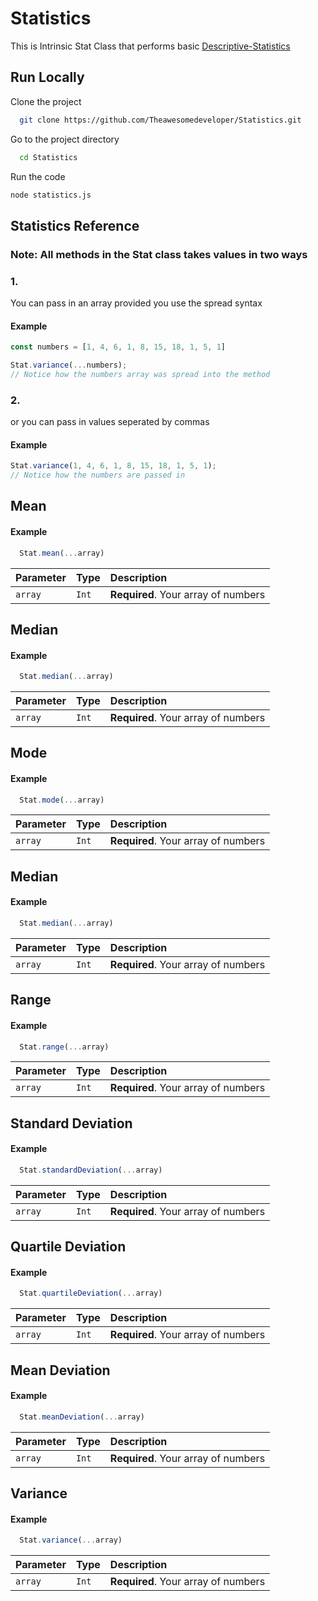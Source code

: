 
# Statistics

This is Intrinsic Stat Class that performs basic [Descriptive-Statistics](https://www.cuemath.com/data/descriptive-statistics/)

## Run Locally

Clone the project

```bash
  git clone https://github.com/Theawesomedeveloper/Statistics.git
```


Go to the project directory

```bash
  cd Statistics
```

Run the code

```bash
node statistics.js
```
## Statistics Reference

### **Note**: All methods in the Stat class takes values in two ways
### 1. 
You can pass in an array provided you use the spread syntax
#### Example
```javascript
const numbers = [1, 4, 6, 1, 8, 15, 18, 1, 5, 1]

Stat.variance(...numbers);
// Notice how the numbers array was spread into the method 
```
### 2. 
or you can pass in values seperated by commas
#### Example
```javascript
Stat.variance(1, 4, 6, 1, 8, 15, 18, 1, 5, 1);
// Notice how the numbers are passed in
```
## **Mean**
#### Example
```javascript
  Stat.mean(...array)
```

| Parameter | Type     | Description                |
| :-------- | :------- | :------------------------- |
| `array` | `Int` | **Required**. Your array of numbers |


## **Median**
#### Example
```javascript
  Stat.median(...array)
```

| Parameter | Type     | Description                |
| :-------- | :------- | :------------------------- |
| `array` | `Int` | **Required**. Your array of numbers |


## **Mode**
#### Example
```javascript
  Stat.mode(...array)
```

| Parameter | Type     | Description                |
| :-------- | :------- | :------------------------- |
| `array` | `Int` | **Required**. Your array of numbers |


## **Median**
#### Example
```javascript
  Stat.median(...array)
```

| Parameter | Type     | Description                |
| :-------- | :------- | :------------------------- |
| `array` | `Int` | **Required**. Your array of numbers |


## **Range**
#### Example
```javascript
  Stat.range(...array)
```

| Parameter | Type     | Description                |
| :-------- | :------- | :------------------------- |
| `array` | `Int` | **Required**. Your array of numbers |


## **Standard Deviation**
#### Example
```javascript
  Stat.standardDeviation(...array)
```

| Parameter | Type     | Description                |
| :-------- | :------- | :------------------------- |
| `array` | `Int` | **Required**. Your array of numbers |


## **Quartile Deviation**
#### Example
```javascript
  Stat.quartileDeviation(...array)
```

| Parameter | Type     | Description                |
| :-------- | :------- | :------------------------- |
| `array` | `Int` | **Required**. Your array of numbers |


## **Mean Deviation**
#### Example
```javascript
  Stat.meanDeviation(...array)
```

| Parameter | Type     | Description                |
| :-------- | :------- | :------------------------- |
| `array` | `Int` | **Required**. Your array of numbers |


## **Variance**
#### Example
```javascript
  Stat.variance(...array)
```

| Parameter | Type     | Description                |
| :-------- | :------- | :------------------------- |
| `array` | `Int` | **Required**. Your array of numbers |



